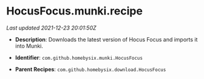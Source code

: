 # HocusFocus.munki.recipe

_Last updated 2021-12-23 20:01:50Z_

- **Description**: Downloads the latest version of Hocus Focus and imports it into Munki.

- **Identifier**: `com.github.homebysix.munki.HocusFocus`

- **Parent Recipes**: `com.github.homebysix.download.HocusFocus`
